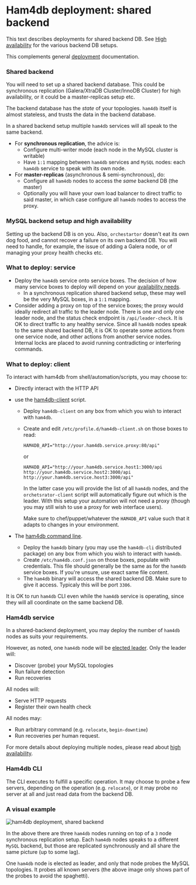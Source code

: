 # Ham4db deployment: shared backend

This text describes deployments for shared backend DB. See [High availability](high-availability.md) for the various backend DB setups.

This complements general [deployment](deployment.md) documentation.

### Shared backend

You will need to set up a shared backend database. This could be synchronous replication (Galera/XtraDB Cluster/InnoDB Cluster) for high availability, or it could be a master-replicas setup etc.

The backend database has the _state_ of your topologies. `ham4db` itself is almost stateless, and trusts the data in the backend database.

In a shared backend setup multiple `ham4db` services will all speak to the same backend.

- For **synchronous replication**, the advice is:
  - Configure multi-writer mode (each node in the MySQL cluster is writable)
  - Have `1:1` mapping between `ham4db` services and `MySQL` nodes: each `ham4db` service to speak with its own node.
- For **master-replicas** (asynchronous & semi-synchronous), do:
  - Configure all `ham4db` nodes to access the _same_ backend DB (the master)
  - Optionally you will have your own load balancer to direct traffic to said master, in which case configure all `ham4db` nodes to access the proxy.

### MySQL backend setup and high availability

Setting up the backend DB is on you. Also, `orchestartor` doesn't eat its own dog food, and cannot recover a failure on its own backend DB.
You will need to handle, for example, the issue of adding a Galera node, or of managing your proxy health checks etc.

### What to deploy: service

- Deploy the `ham4db` service onto service boxes. The decision of how many service boxes  to deploy
  will depend on your [availability needs](high-availability.md).
  - In a synchronous replication shared backend setup, these may well be the very MySQL boxes, in a `1:1` mapping.
- Consider adding a proxy on top of the service boxes; the proxy would ideally redirect all traffic to the leader node. There is one and only one leader node, and the status check endpoint is `/api/leader-check`. It is OK to direct traffic to any healthy service. Since all `ham4db` nodes speak to the same shared backend DB, it is OK to operate some actions from one service node, and other actions from another service nodes. Internal locks are placed to avoid running contradicting or interfering commands.


### What to deploy: client

To interact with ham4db from shell/automation/scripts, you may choose to:

- Directly interact with the HTTP API
- use the [ham4db-client](client.md) script.
  - Deploy `ham4db-client` on any box from which you wish to interact with `ham4db`.
  - Create and edit `/etc/profile.d/ham4db-client.sh` on those boxes to read:
    ```
    HAM4DB_API="http://your.ham4db.service.proxy:80/api"
    ```
    or
    ```
    HAM4DB_API="http://your.ham4db.service.host1:3000/api http://your.ham4db.service.host2:3000/api http://your.ham4db.service.host3:3000/api"
    ```
    In the latter case you will provide the list of all `ham4db` nodes, and the `orchetsrator-client` script will automatically figure out which is the leader. With this setup your automation will not need a proxy (though you may still wish to use a proxy for web interface users).

    Make sure to chef/puppet/whatever the `HAM4DB_API` value such that it adapts to changes in your environment.

- The [ham4db command line](executing-via-command-line.md).
  - Deploy the `ham4db` binary (you may use the `ham4db-cli` distributed package) on any box from which you wish to interact with `ham4db`.
  - Create `/etc/ham4db.conf.json` on those boxes, populate with credentials. This file should generally be the same as for the `ham4db` service boxes. If you're unsure, use exact same file content.
  - The `ham4db` binary will access the shared backend DB. Make sure to give it access. Typicaly this will be port `3306`.

It is OK to run `ham4db` CLI even while the `ham4db` service is operating, since they will all coordinate on the same backend DB.

### Ham4db service

In a shared-backend deployment, you may deploy the number of `ham4db` nodes as suits your requirements.

However, as noted, one `ham4db` node will be [elected leader](http://code.openark.org/blog/mysql/leader-election-using-mysql). Only the leader will:

- Discover (probe) your MySQL topologies
- Run failure detection
- Run recoveries

All nodes will:

- Serve HTTP requests
- Register their own health check

All nodes may:

- Run arbitrary command (e.g. `relocate`, `begin-downtime`)
- Run recoveries per human request.

For more details about deploying multiple nodes, please read about [high availability](high-availability.md).

### Ham4db CLI

The CLI executes to fulfill a specific operation. It may choose to probe a few servers, depending on the operation (e.g. `relocate`), or it may probe no server at all and just read data from the backend DB.

### A visual example

![ham4db deployment, shared backend](images/ham4db-deployment-shared-backend.png)

In the above there are three `ham4db` nodes running on top of a `3` node synchronous replication setup. Each `ham4db` nodes speaks to a different `MySQL` backend, but those are replicated synchronously and all share the same picture (up to some lag).

One `ham4db` node is elected as leader, and only that node probes the MySQL topologies. It probes all known servers (the above image only shows part of the probes to avoid the spaghetti).
